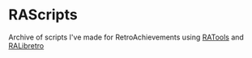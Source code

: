 # RAScripts
Archive of scripts I've made for RetroAchievements using [RATools](https://github.com/Jamiras/RATools) and [RALibretro](https://github.com/RetroAchievements/RALibretro)
